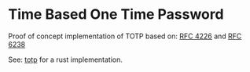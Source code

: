 # Time Based One Time Password

Proof of concept implementation of TOTP based on:
[RFC 4226](https://datatracker.ietf.org/doc/html/rfc4226) and [RFC 6238](https://datatracker.ietf.org/doc/html/rfc6238)

See: [totp](https://github.com/iammadab/totp.git) for a rust implementation.